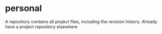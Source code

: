 # personal
A repository contains all project files, including the revision history. Already have a project repository elsewhere
